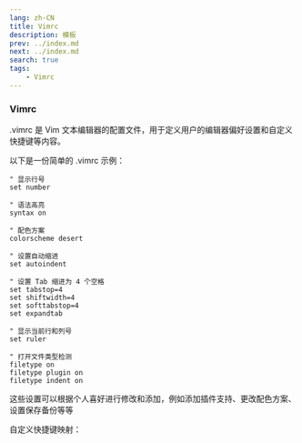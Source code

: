 ```yaml
---
lang: zh-CN
title: Vimrc
description: 模板
prev: ../index.md
next: ../index.md
search: true
tags:
    - Vimrc 
---
```


### Vimrc

.vimrc 是 Vim 文本编辑器的配置文件，用于定义用户的编辑器偏好设置和自定义快捷键等内容。

以下是一份简单的 .vimrc 示例：

```.vimrc
" 显示行号
set number

" 语法高亮
syntax on

" 配色方案
colorscheme desert

" 设置自动缩进
set autoindent

" 设置 Tab 缩进为 4 个空格
set tabstop=4
set shiftwidth=4
set softtabstop=4
set expandtab

" 显示当前行和列号
set ruler

" 打开文件类型检测
filetype on
filetype plugin on
filetype indent on
```

这些设置可以根据个人喜好进行修改和添加，例如添加插件支持、更改配色方案、设置保存备份等等

自定义快捷键映射：
